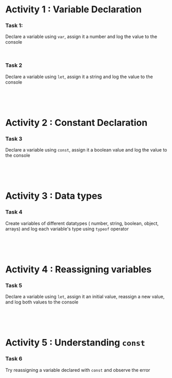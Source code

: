 # Activity 1 : Variable Declaration

### Task 1:

Declare a variable using `var`, assign it a number and log the value to the console

&nbsp;

### Task 2

Declare a variable using `let`, assign it a string and log the value to the console

&nbsp;

&nbsp;

# Activity 2 : Constant Declaration

### Task 3

Declare a variable using `const`, assign it a boolean value and log the value to the console

&nbsp;

&nbsp;

# Activity 3 : Data types

### Task 4

Create variables of different datatypes ( number, string, boolean, object, arrays) and log each variable's type using `typeof` operator

&nbsp;

&nbsp;

# Activity 4 : Reassigning variables

### Task 5

Declare a variable using `let`, assign it an initial value, reassign a new value, and log both values to the console

&nbsp;

&nbsp;

# Activity 5 : Understanding `const`

### Task 6

Try reassigning a variable declared with `const` and observe the error

&nbsp;

&nbsp;
&nbsp;

&nbsp;
&nbsp;

&nbsp;
&nbsp;

&nbsp;
&nbsp;

&nbsp;
